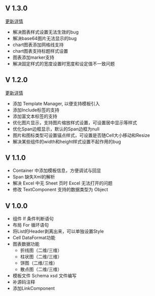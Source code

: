 ## V 1.3.0
[更新详情](version/V1.3.0.md)
- 解决图表样式设置无法生效的bug
- 解决base64图片无法显示的bug
- chart图表添加网格线支持
- chart图表支持标题样式设置
- 图表添加marker支持
- 解决固定样式的宽度设置时宽度和设定值不一致问题

## V 1.2.0
[更新详情](version/V1.2.0.md)

- 添加 Template Manager, 以便支持模板引入
- 添加Include标签的支持
- 添加富文本标签的支持
- 优化图片显示，支持图片缩放样式设置，可设置居中显示等样式
- 优化Span边框显示，默认的Span边框为null
- 图片和图标类型可设置锚点样式，可设置是否随Cell大小移动和Resize
- 解决某些组件的width和height样式设置不起作用的bug

## V 1.1.0

- Container 中添加模板信息，方便调试与回显
- Span 缺失Xml的解析
- 解决 Excel 中无 Sheet 页时 Excel 无法打开的问题
- 修改 TextComponent 支持的数据类型为 Object

## V 1.0.0

- 组件 If 条件判断语句
- 布局 For 循环语句
- 将List的Header剥离出来，可以单独设置Style
- Cell DataFormat功能
- 图表数据功能
    - 折线图（二维/三维）
    - 柱状图（二维/三维）
    - 饼图（二维/三维）
    - 散点图（二维/三维）
- 模板文件 Schema xsd 文件编写
- 补源码注释
- 添加LinkComponent 